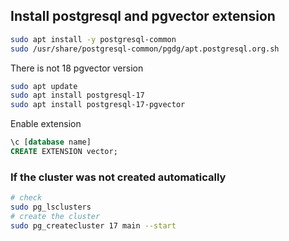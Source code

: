 ## Install postgresql and pgvector extension
```bash
sudo apt install -y postgresql-common
sudo /usr/share/postgresql-common/pgdg/apt.postgresql.org.sh
```
There is not 18 pgvector version 
```bash
sudo apt update
sudo apt install postgresql-17
sudo apt install postgresql-17-pgvector
```
Enable extension
```sql
\c [database name]
CREATE EXTENSION vector;
```
### If the cluster was not created automatically
```bash
# check
sudo pg_lsclusters
# create the cluster
sudo pg_createcluster 17 main --start
```